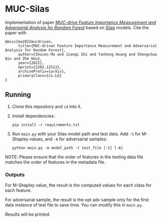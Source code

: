 # MUC-Silas
Implementation of paper [*MUC-drive Feature Importance Measurement and Adversarial Analysis for Random Forest*](https://arxiv.org/abs/2202.12512v1) based on [Silas](https://www.depintel.com/) models. Cite the paper with

```
@misc{ma2022mucdriven,
      title={MUC-driven Feature Importance Measurement and Adversarial Analysis for Random Forest}, 
      author={Shucen Ma and Jianqi Shi and Yanhong Huang and Shengchao Qin and Zhe Hou},
      year={2022},
      eprint={2202.12512},
      archivePrefix={arXiv},
      primaryClass={cs.LG}
}
```

## Running

1. Clone this repository and `cd` into it.

2. Install dependencies:

    ```shell
    pip install -r requirements.txt
    ```

3. Run `main.py` with your Silas model path and test data. Add `-S` for M-Shapley values, and `-A` for adversarial samples:
    ```shell
   python main.py -m model_path -t test_file [-S] [-A] 
   ```

NOTE: Please ensure that the order of features in the testing data file matches the order of features in the metadata file.

### Outputs

For M-Shapley value, the result is the computed values for each class for each feature.

For adversarial sample, the result is the opt adv sample only for the first data instance of test file to save time. You can modify this in `main.py`.

Results will be printed.
